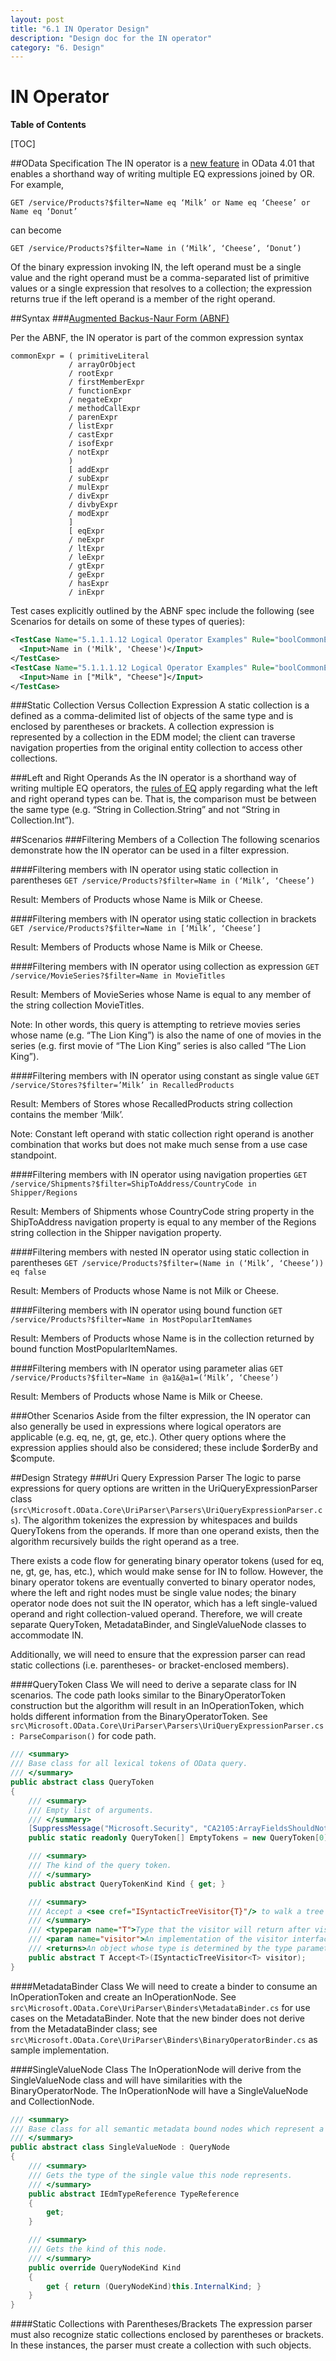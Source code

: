 ```yaml
---
layout: post
title: "6.1 IN Operator Design"
description: "Design doc for the IN operator"
category: "6. Design"
---
```


# IN Operator

**Table of Contents**

[TOC]

##OData Specification
The IN operator is a [new feature](http://docs.oasis-open.org/odata/new-in-odata/v4.01/cn01/new-in-odata-v4.01-cn01.html#_Toc485385090 "new feature") in OData 4.01 that enables a shorthand way of writing multiple EQ expressions joined by OR. For example,

`GET /service/Products?$filter=Name eq ‘Milk’ or Name eq ‘Cheese’ or Name eq ‘Donut’`

can become

`GET /service/Products?$filter=Name in (‘Milk’, ‘Cheese’, ‘Donut’)`

Of the binary expression invoking IN, the left operand must be a single value and the right operand must be a comma-separated list of primitive values or a single expression that resolves to a collection; the expression returns true if the left operand is a member of the right operand.

##Syntax
###[Augmented Backus-Naur Form (ABNF)](http://docs.oasis-open.org/odata/odata/v4.01/csprd04/abnf/ "Augmented Backus-Naur Form (ABNF)")

Per the ABNF, the IN operator is part of the common expression syntax

```
commonExpr = ( primitiveLiteral
             / arrayOrObject
             / rootExpr
             / firstMemberExpr
             / functionExpr
             / negateExpr
             / methodCallExpr
             / parenExpr
             / listExpr
             / castExpr
             / isofExpr
             / notExpr
             )
             [ addExpr
             / subExpr
             / mulExpr
             / divExpr
             / divbyExpr
             / modExpr
             ]
             [ eqExpr
             / neExpr
             / ltExpr
             / leExpr
             / gtExpr
             / geExpr
             / hasExpr
             / inExpr
```

Test cases explicitly outlined by the ABNF spec include the following (see Scenarios for details on some of these types of queries):

```xml
<TestCase Name="5.1.1.1.12 Logical Operator Examples" Rule="boolCommonExpr">
  <Input>Name in ('Milk', 'Cheese')</Input>
</TestCase>
<TestCase Name="5.1.1.1.12 Logical Operator Examples" Rule="boolCommonExpr">
  <Input>Name in ["Milk", "Cheese"]</Input>
</TestCase>
```

###Static Collection Versus Collection Expression
A static collection is a defined as a comma-delimited list of objects of the same type and is enclosed by parentheses or brackets. A collection expression is represented by a collection in the EDM model; the client can traverse navigation properties from the original entity collection to access other collections.

###Left and Right Operands
As the IN operator is a shorthand way of writing multiple EQ operators, the [rules of EQ](http://docs.oasis-open.org/odata/odata/v4.01/cs01/part2-url-conventions/odata-v4.01-cs01-part2-url-conventions.html#sec_Equals "rules of EQ") apply regarding what the left and right operand types can be. That is, the comparison must be between the same type (e.g. “String in Collection.String” and not “String in Collection.Int”).

##Scenarios
###Filtering Members of a Collection
The following scenarios demonstrate how the IN operator can be used in a filter expression.

####Filtering members with IN operator using static collection in parentheses
`GET /service/Products?$filter=Name in (‘Milk’, ‘Cheese’)`

Result: Members of Products whose Name is Milk or Cheese.

####Filtering members with IN operator using static collection in brackets
`GET /service/Products?$filter=Name in [‘Milk’, ‘Cheese’]`

Result: Members of Products whose Name is Milk or Cheese.

####Filtering members with IN operator using collection as expression
`GET /service/MovieSeries?$filter=Name in MovieTitles`

Result: Members of MovieSeries whose Name is equal to any member of the string collection MovieTitles.

Note: In other words, this query is attempting to retrieve movies series whose name (e.g. “The Lion King”) is also the name of one of movies in the series (e.g. first movie of “The Lion King” series is also called “The Lion King”).

####Filtering members with IN operator using constant as single value
`GET /service/Stores?$filter=’Milk’ in RecalledProducts`

Result: Members of Stores whose RecalledProducts string collection contains the member ‘Milk’.

Note: Constant left operand with static collection right operand is another combination that works but does not make much sense from a use case standpoint. 

####Filtering members with IN operator using navigation properties
`GET /service/Shipments?$filter=ShipToAddress/CountryCode in Shipper/Regions`

Result: Members of Shipments whose CountryCode string property in the ShipToAddress navigation property is equal to any member of the Regions string collection in the Shipper navigation property.

####Filtering members with nested IN operator using static collection in parentheses
`GET /service/Products?$filter=(Name in (‘Milk’, ‘Cheese’)) eq false`

Result: Members of Products whose Name is not Milk or Cheese.

####Filtering members with IN operator using bound function
`GET /service/Products?$filter=Name in MostPopularItemNames`

Result: Members of Products whose Name is in the collection returned by bound function MostPopularItemNames.

####Filtering members with IN operator using parameter alias
`GET /service/Products?$filter=Name in @a1&@a1=(‘Milk’, ‘Cheese’)`

Result: Members of Products whose Name is Milk or Cheese.

###Other Scenarios
Aside from the filter expression, the IN operator can also generally be used in expressions where logical operators are applicable (e.g. eq, ne, gt, ge, etc.). Other query options where the expression applies should also be considered; these include $orderBy and $compute.

##Design Strategy
###Uri Query Expression Parser
The logic to parse expressions for query options are written in the UriQueryExpressionParser class (`src\Microsoft.OData.Core\UriParser\Parsers\UriQueryExpressionParser.cs`). The algorithm tokenizes the expression by whitespaces and builds QueryTokens from the operands. If more than one operand exists, then the algorithm recursively builds the right operand as a tree.

There exists a code flow for generating binary operator tokens (used for eq, ne, gt, ge, has, etc.), which would make sense for IN to follow. However, the binary operator tokens are eventually converted to binary operator nodes, where the left and right nodes must be single value nodes; the binary operator node does not suit the IN operator, which has a left single-valued operand and right collection-valued operand. Therefore, we will create separate QueryToken, MetadataBinder, and SingleValueNode classes to accommodate IN.

Additionally, we will need to ensure that the expression parser can read static collections (i.e. parentheses- or bracket-enclosed members).

####QueryToken Class 
We will need to derive a separate class for IN scenarios. The code path looks similar to the BinaryOperatorToken construction but the algorithm will result in an InOperationToken, which holds different information from the BinaryOperatorToken. See `src\Microsoft.OData.Core\UriParser\Parsers\UriQueryExpressionParser.cs : ParseComparison()` for code path.

```csharp
/// <summary>
/// Base class for all lexical tokens of OData query.
/// </summary>
public abstract class QueryToken 
{
    /// <summary>
    /// Empty list of arguments.
    /// </summary>
    [SuppressMessage("Microsoft.Security", "CA2105:ArrayFieldsShouldNotBeReadOnly", Justification = "Modeled after Type.EmptyTypes")]
    public static readonly QueryToken[] EmptyTokens = new QueryToken[0];

    /// <summary>
    /// The kind of the query token.
    /// </summary>
    public abstract QueryTokenKind Kind { get; }

    /// <summary>
    /// Accept a <see cref="ISyntacticTreeVisitor{T}"/> to walk a tree of <see cref="QueryToken"/>s.
    /// </summary>
    /// <typeparam name="T">Type that the visitor will return after visiting this token.</typeparam>
    /// <param name="visitor">An implementation of the visitor interface.</param>
    /// <returns>An object whose type is determined by the type parameter of the visitor.</returns>
    public abstract T Accept<T>(ISyntacticTreeVisitor<T> visitor);
}
```

####MetadataBinder Class
We will need to create a binder to consume an InOperationToken and create an InOperationNode. See `src\Microsoft.OData.Core\UriParser\Binders\MetadataBinder.cs` for use cases on the MetadataBinder. Note that the new binder does not derive from the MetadataBinder class; see `src\Microsoft.OData.Core\UriParser\Binders\BinaryOperatorBinder.cs` as sample implementation.

####SingleValueNode Class
The InOperationNode will derive from the SingleValueNode class and will have similarities with the BinaryOperatorNode. The InOperationNode will have a SingleValueNode and CollectionNode.

```csharp
/// <summary>
/// Base class for all semantic metadata bound nodes which represent a single composable value.
/// </summary>
public abstract class SingleValueNode : QueryNode
{
    /// <summary>
    /// Gets the type of the single value this node represents.
    /// </summary>
    public abstract IEdmTypeReference TypeReference
    {
        get;
    }

    /// <summary>
    /// Gets the kind of this node.
    /// </summary>
    public override QueryNodeKind Kind
    {
        get { return (QueryNodeKind)this.InternalKind; }
    }
}
```

####Static Collections with Parentheses/Brackets
The expression parser must also recognize static collections enclosed by parentheses or brackets. In these instances, the parser must create a collection with such objects.